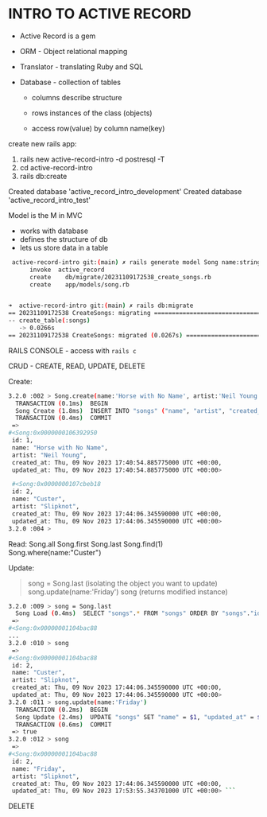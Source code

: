 # INTRO TO ACTIVE RECORD

- Active Record is a gem
- ORM - Object relational mapping
- Translator - translating Ruby and SQL

- Database - collection of tables

  - columns describe structure
  - rows instances of the class (objects)

  - access row(value) by column name(key)

create new rails app:

1. rails new active-record-intro -d postresql -T
2. cd active-record-intro
3. rails db:create

Created database 'active_record_intro_development'
Created database 'active_record_intro_test'

Model is the M in MVC

- works with database
- defines the structure of db
- lets us store data in a table

````bash
 active-record-intro git:(main) ✗ rails generate model Song name:string artist:string
      invoke  active_record
      create    db/migrate/20231109172538_create_songs.rb
      create    app/models/song.rb


➜  active-record-intro git:(main) ✗ rails db:migrate
== 20231109172538 CreateSongs: migrating ======================================
-- create_table(:songs)
   -> 0.0266s
== 20231109172538 CreateSongs: migrated (0.0267s) =============================```
````

RAILS CONSOLE - access with `rails c`

CRUD - CREATE, READ, UPDATE, DELETE

Create:

```bash
3.2.0 :002 > Song.create(name:'Horse with No Name', artist:'Neil Young')
  TRANSACTION (0.1ms)  BEGIN
  Song Create (1.8ms)  INSERT INTO "songs" ("name", "artist", "created_at", "updated_at") VALUES ($1, $2, $3, $4) RETURNING "id"  [["name", "Horse with No Name"], ["artist", "Neil Young"], ["created_at", "2023-11-09 17:40:54.885775"], ["updated_at", "2023-11-09 17:40:54.885775"]]
  TRANSACTION (0.4ms)  COMMIT
 =>
#<Song:0x0000000106392950
 id: 1,
 name: "Horse with No Name",
 artist: "Neil Young",
 created_at: Thu, 09 Nov 2023 17:40:54.885775000 UTC +00:00,
 updated_at: Thu, 09 Nov 2023 17:40:54.885775000 UTC +00:00>

 #<Song:0x0000000107cbeb18
 id: 2,
 name: "Custer",
 artist: "Slipknot",
 created_at: Thu, 09 Nov 2023 17:44:06.345590000 UTC +00:00,
 updated_at: Thu, 09 Nov 2023 17:44:06.345590000 UTC +00:00>
3.2.0 :004 >
```

Read:
Song.all
Song.first
Song.last
Song.find(1)  
Song.where(name:"Custer")

Update:

> song = Song.last (isolating the object you want to update)
> song.update(name:'Friday')
> song (returns modified instance)

````bash
3.2.0 :009 > song = Song.last
  Song Load (0.4ms)  SELECT "songs".* FROM "songs" ORDER BY "songs"."id" DESC LIMIT $1  [["LIMIT", 1]]
 =>
#<Song:0x00000001104bac88
...
3.2.0 :010 > song
 =>
#<Song:0x00000001104bac88
 id: 2,
 name: "Custer",
 artist: "Slipknot",
 created_at: Thu, 09 Nov 2023 17:44:06.345590000 UTC +00:00,
 updated_at: Thu, 09 Nov 2023 17:44:06.345590000 UTC +00:00>
3.2.0 :011 > song.update(name:'Friday')
  TRANSACTION (0.2ms)  BEGIN
  Song Update (2.4ms)  UPDATE "songs" SET "name" = $1, "updated_at" = $2 WHERE "songs"."id" = $3  [["name", "Friday"], ["updated_at", "2023-11-09 17:53:55.343701"], ["id", 2]]
  TRANSACTION (0.6ms)  COMMIT
 => true
3.2.0 :012 > song
 =>
#<Song:0x00000001104bac88
 id: 2,
 name: "Friday",
 artist: "Slipknot",
 created_at: Thu, 09 Nov 2023 17:44:06.345590000 UTC +00:00,
 updated_at: Thu, 09 Nov 2023 17:53:55.343701000 UTC +00:00> ```
````

DELETE
